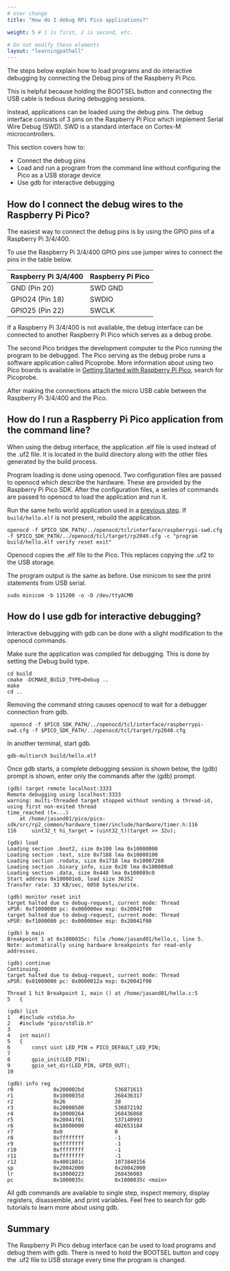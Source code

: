 ```yaml
---
# User change
title: "How do I debug RPi Pico applications?"

weight: 5 # 1 is first, 2 is second, etc.

# Do not modify these elements
layout: "learningpathall"
---
```


The steps below explain how to load programs and do interactive debugging by connecting the Debug pins of the Raspberry Pi Pico. 

This is helpful because holding the BOOTSEL button and connecting the USB cable is tedious during debugging sessions. 

Instead, applications can be loaded using the debug pins. The debug interface consists of 3 pins on the Raspberry Pi Pico which implement Serial Wire Debug (SWD). SWD is a standard interface on Cortex-M microcontrollers.

This section covers how to:
- Connect the debug pins
- Load and run a program from the command line without configuring the Pico as a USB storage device
- Use gdb for interactive debugging

## How do I connect the debug wires to the Raspberry Pi Pico?

The easiest way to connect the debug pins is by using the GPIO pins of a Raspberry Pi 3/4/400. 

To use the Raspberry Pi 3/4/400 GPIO pins use jumper wires to connect the pins in the table below.

| Raspberry Pi 3/4/400  | Raspberry Pi Pico |
| -------------- | ------------------- |
| GND (Pin 20)  | SWD GND | 
| GPIO24 (Pin 18)   | SWDIO |
| GPIO25 (Pin 22) | SWCLK |

If a Raspberry Pi 3/4/400 is not available, the debug interface can be connected to another Raspberry Pi Pico which serves as a debug probe. 

The second Pico bridges the development computer to the Pico running the program to be debugged. The Pico serving as the debug probe runs a software application called Picoprobe. More information about using two Pico boards is available in [Getting Started with Raspberry Pi Pico](https://datasheets.raspberrypi.com/pico/getting-started-with-pico.pdf), search for Picoprobe.

After making the connections attach the micro USB cable between the Raspberry Pi 3/4/400 and the Pico. 

## How do I run a Raspberry Pi Pico application from the command line?

When using the debug interface, the application .elf file is used instead of the .uf2 file. It is located in the build directory along with the other files generated by the build process.

Program loading is done using openocd. Two configuration files are passed to openocd which describe the hardware. These are provided by the Raspberry Pi Pico SDK. After the configuration files, a series of commands are passed to openocd to load the application and run it. 

Run the same hello world application used in a [previous step](/learning-paths/embedded-and-microcontrollers/rpi_pico/hello/). If `build/hello.elf` is not present, rebuild the application.

```console
openocd -f $PICO_SDK_PATH/../openocd/tcl/interface/raspberrypi-swd.cfg -f $PICO_SDK_PATH/../openocd/tcl/target/rp2040.cfg -c "program build/hello.elf verify reset exit"
```

Openocd copies the .elf file to the Pico. This replaces copying the .uf2 to the USB storage.

The program output is the same as before. Use minicom to see the print statements from USB serial. 

```console
sudo minicom -b 115200 -o -D /dev/ttyACM0
```

## How do I use gdb for interactive debugging?

Interactive debugging with gdb can be done with a slight modification to the openocd commands. 

Make sure the application was compiled for debugging. This is done by setting the Debug build type. 

```console
cd build
cmake -DCMAKE_BUILD_TYPE=Debug ..
make
cd ..
```

Removing the command string causes openocd to wait for a debugger connection from gdb. 

```console
 openocd -f $PICO_SDK_PATH/../openocd/tcl/interface/raspberrypi-swd.cfg -f $PICO_SDK_PATH/../openocd/tcl/target/rp2040.cfg
 ```

In another terminal, start gdb.

```console
gdb-multiarch build/hello.elf 
```

Once gdb starts, a complete debugging session is shown below, the (gdb) prompt is shown, enter only the commands after the (gdb) prompt.

```console
(gdb) target remote localhost:3333 
Remote debugging using localhost:3333
warning: multi-threaded target stopped without sending a thread-id, using first non-exited thread
time_reached (t=...)
    at /home/jasand01/pico/pico-sdk/src/rp2_common/hardware_timer/include/hardware/timer.h:116
116	    uint32_t hi_target = (uint32_t)(target >> 32u);
```

```console
(gdb) load 
Loading section .boot2, size 0x100 lma 0x10000000
Loading section .text, size 0x7188 lma 0x10000100
Loading section .rodata, size 0x1718 lma 0x10007288
Loading section .binary_info, size 0x20 lma 0x100089a0
Loading section .data, size 0x440 lma 0x100089c0
Start address 0x100001e8, load size 36352
Transfer rate: 33 KB/sec, 6058 bytes/write.
```

```console
(gdb) monitor reset init 
target halted due to debug-request, current mode: Thread
xPSR: 0xf1000000 pc: 0x000000ee msp: 0x20041f00
target halted due to debug-request, current mode: Thread
xPSR: 0xf1000000 pc: 0x000000ee msp: 0x20041f00
```

```console
(gdb) b main 
Breakpoint 1 at 0x1000035c: file /home/jasand01/hello.c, line 5.
Note: automatically using hardware breakpoints for read-only addresses.
```

```console
(gdb) continue
Continuing.
target halted due to debug-request, current mode: Thread
xPSR: 0x01000000 pc: 0x0000012a msp: 0x20041f00

Thread 1 hit Breakpoint 1, main () at /home/jasand01/hello.c:5
5	{
```

```console
(gdb) list
1	#include <stdio.h>
2	#include "pico/stdlib.h"
3
4	int main()
5	{
6	    const uint LED_PIN = PICO_DEFAULT_LED_PIN;
7
8	    gpio_init(LED_PIN);
9	    gpio_set_dir(LED_PIN, GPIO_OUT);
10
```

```console
(gdb) info reg
r0             0x200002bd          536871613
r1             0x1000035d          268436317
r2             0x26                38
r3             0x20000500          536872192
r4             0x10000264          268436068
r5             0x20041f01          537140993
r6             0x18000000          402653184
r7             0x0                 0
r8             0xffffffff          -1
r9             0xffffffff          -1
r10            0xffffffff          -1
r11            0xffffffff          -1
r12            0x4001801c          1073840156
sp             0x20042000          0x20042000
lr             0x10000223          268436003
pc             0x1000035c          0x1000035c <main>
```

All gdb commands are available to single step, inspect memory, display registers, disassemble, and print variables. Feel free to search for gdb tutorials to learn more about using gdb. 

## Summary 

The Raspberry Pi Pico debug interface can be used to load programs and debug them with gdb. There is need to hold the BOOTSEL button and copy the .uf2 file to USB storage every time the program is changed. 



